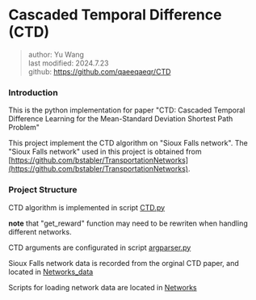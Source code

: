 # Cascaded Temporal Difference (CTD)

> author: Yu Wang  
> last modified: 2024.7.23  
> github:  https://github.com/qaeeqaeqr/CTD

### Introduction

This is the python implementation for paper
"CTD: Cascaded Temporal Difference Learning for
the Mean-Standard Deviation Shortest Path Problem"

This project implement the CTD algorithm on
"Sioux Falls network". The "Sioux Falls network" 
used in this project is obtained from 
[https://github.com/bstabler/TransportationNetworks](https://github.com/bstabler/TransportationNetworks).

### Project Structure

CTD algorithm is implemented in script [CTD.py](CTD.py)

**note** that "get_reward" function may need to be rewriten
when handling different networks.

CTD arguments are configurated in script [argparser.py](argparser.py)

Sioux Falls network data is recorded from the orginal
CTD paper, and located in [Networks_data](Networks_data)

Scripts for loading network data are located in 
[Networks](Networks)

